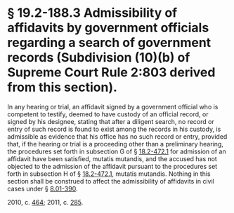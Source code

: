 # § 19.2-188.3 Admissibility of affidavits by government officials regarding a search of government records (Subdivision (10)(b) of Supreme Court Rule 2:803 derived from this section).

<p>In any hearing or trial, an affidavit signed by a government official who is competent to testify, deemed to have custody of an official record, or signed by his designee, stating that after a diligent search, no record or entry of such record is found to exist among the records in his custody, is admissible as evidence that his office has no such record or entry, provided that, if the hearing or trial is a proceeding other than a preliminary hearing, the procedures set forth in subsection G of § <a href='http://law.lis.virginia.gov/vacode/18.2-472.1/'>18.2-472.1</a> for admission of an affidavit have been satisfied, mutatis mutandis, and the accused has not objected to the admission of the affidavit pursuant to the procedures set forth in subsection H of § <a href='http://law.lis.virginia.gov/vacode/18.2-472.1/'>18.2-472.1</a>, mutatis mutandis. Nothing in this section shall be construed to affect the admissibility of affidavits in civil cases under § <a href='http://law.lis.virginia.gov/vacode/8.01-390/'>8.01-390</a>.</p><p>2010, c. <a href='http://lis.virginia.gov/cgi-bin/legp604.exe?101+ful+CHAP0464'>464</a>; 2011, c. <a href='http://lis.virginia.gov/cgi-bin/legp604.exe?111+ful+CHAP0285'>285</a>.</p>
